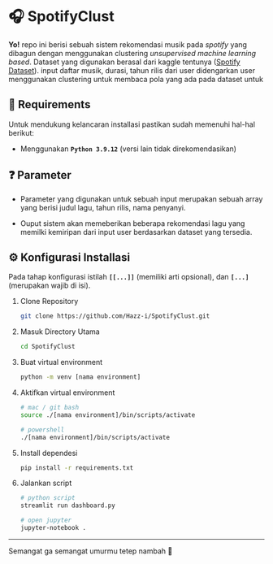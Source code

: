 # 🎧 SpotifyClust

**Yo!** repo ini berisi sebuah sistem rekomendasi musik pada _spotify_ yang dibagun dengan
menggunakan clustering _unsupervised machine learning based_. Dataset yang digunakan berasal dari
kaggle tentunya ([Spotify Dataset](https://www.kaggle.com/datasets/vatsalmavani/spotify-dataset)).
input daftar musik, durasi, tahun rilis dari user didengarkan user menggunakan clustering untuk
membaca pola yang ada pada dataset untuk

## 📝 Requirements

Untuk mendukung kelancaran installasi pastikan sudah memenuhi hal-hal berikut:

- Menggunakan **`Python 3.9.12`** (versi lain tidak direkomendasikan)

## ❓ Parameter

- Parameter yang digunakan untuk sebuah input merupakan sebuah array yang berisi judul lagu, tahun
  rilis, nama penyanyi.

- Ouput sistem akan memeberikan beberapa rekomendasi lagu yang memilki kemiripan dari input user
  berdasarkan dataset yang tersedia.

## ⚙️ Konfigurasi Installasi

Pada tahap konfigurasi istilah **`[[...]]`** (memiliki arti opsional), dan **`[...]`** (merupakan
wajib di isi).

1. Clone Repository

   ```bash
   git clone https://github.com/Hazz-i/SpotifyClust.git
   ```

2. Masuk Directory Utama

   ```bash
   cd SpotifyClust
   ```

3. Buat virtual environment

   ```bash
   python -m venv [nama environment]
   ```

4. Aktifkan virtual environment

   ```bash
   # mac / git bash
   source ./[nama environment]/bin/scripts/activate

   # powershell
   ./[nama environment]/bin/scripts/activate
   ```

5. Install dependesi

   ```bash
   pip install -r requirements.txt
   ```

6. Jalankan script

   ```bash
   # python script
   streamlit run dashboard.py

   # open jupyter
   jupyter-notebook .
   ```

---

<p>Semangat ga semangat umurmu tetep nambah 🙏</p>
